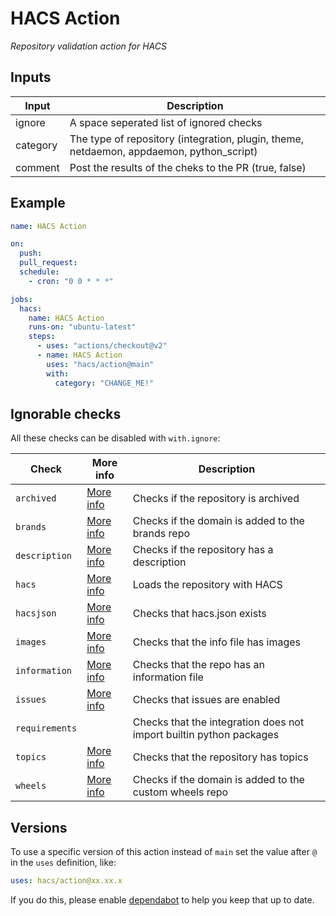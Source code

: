 # HACS Action

_Repository validation action for HACS_

## Inputs

| Input    | Description                                                                              |
| -------- | ---------------------------------------------------------------------------------------- |
| ignore   | A space seperated list of ignored checks                                                 |
| category | The type of repository (integration, plugin, theme, netdaemon, appdaemon, python_script) |
| comment  | Post the results of the cheks to the PR (true, false)                                    |

## Example

```yaml
name: HACS Action

on:
  push:
  pull_request:
  schedule:
    - cron: "0 0 * * *"

jobs:
  hacs:
    name: HACS Action
    runs-on: "ubuntu-latest"
    steps:
      - uses: "actions/checkout@v2"
      - name: HACS Action
        uses: "hacs/action@main"
        with:
          category: "CHANGE_ME!"
```

## Ignorable checks

All these checks can be disabled with `with.ignore`:

| Check          | More info                | Description                                                         |
| -------------- | ------------------------ | ------------------------------------------------------------------- |
| `archived`     | [More info][archived]    | Checks if the repository is archived                                |
| `brands`       | [More info][brands]      | Checks if the domain is added to the brands repo                    |
| `description`  | [More info][description] | Checks if the repository has a description                          |
| `hacs`         | [More info][hacs]        | Loads the repository with HACS                                      |
| `hacsjson`     | [More info][hacsjson]    | Checks that hacs.json exists                                        |
| `images`       | [More info][images]      | Checks that the info file has images                                |
| `information`  | [More info][information] | Checks that the repo has an information file                        |
| `issues`       | [More info][issues]      | Checks that issues are enabled                                      |
| `requirements` |                          | Checks that the integration does not import builtin python packages |
| `topics`       | [More info][topics]      | Checks that the repository has topics                               |
| `wheels`       | [More info][wheels]      | Checks if the domain is added to the custom wheels repo             |

[archived]: https://hacs.xyz/docs/publish/include#check-archived
[brands]: https://hacs.xyz/docs/publish/include#check-brands
[description]: https://hacs.xyz/docs/publish/include#check-repository
[hacs]: https://hacs.xyz/docs/publish/include#check-hacs
[hacsjson]: https://hacs.xyz/docs/publish/include#check-hacs-manifest
[images]: https://hacs.xyz/docs/publish/include#check-images
[information]: https://hacs.xyz/docs/publish/include#check-info
[issues]: https://hacs.xyz/docs/publish/include#check-repository
[topics]: https://hacs.xyz/docs/publish/include#check-repository
[wheels]: https://hacs.xyz/docs/publish/include#check-wheels

## Versions

To use a specific version of this action instead of `main` set the value after `@` in the `uses` definition, like:

```yaml
uses: hacs/action@xx.xx.x
```

If you do this, please enable [dependabot](https://dependabot.com/github-actions/) to help you keep that up to date.
